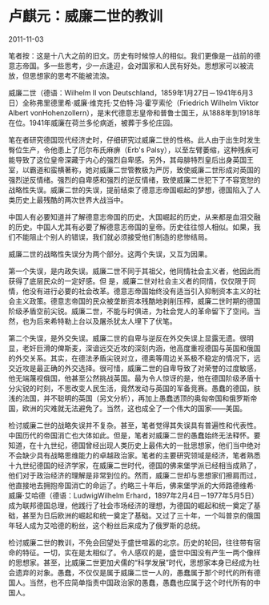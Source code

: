 # 卢麒元：威廉二世的教训

2011-11-03

笔者按：这是十八大之前的旧文。历史有时候惊人的相似。我们更像是一战前的德意志帝国。多一些思考，少一点逢迎，会对国家和人民有好处。思想家可以被流放，但思想家的思考不能被流浪。

威廉二世（德语：Wilhelm II von Deutschland，1859年1月27日－1941年6月3日）全称弗里德里希·威廉·维克托·艾伯特·冯·霍亨索伦（Friedrich Wilhelm Viktor Albert vonHohenzollern），是末代德意志皇帝和普鲁士国王，从1888年到1918年在位。1941年威廉在荷兰多伦病逝，被葬于多伦庄园。

笔在者研究德国现代经济史时，仔细研究过威廉二世的性格。此人由于出生时发生臀位生产，令他患上了厄尔布氏麻痹（Erb's Palsy），以至左臂萎缩，这种残疾可能导致了这位皇帝深藏于内心的强烈自卑感。另外，其母腓特烈皇后出身英国王室，以霸道和蛮横著称，她对威廉二世管教极为严厉，致使威廉二世形成对英国的强烈逆反情绪。强烈的自卑感和强烈的逆反情绪，致使威廉二世犯下了不容宽恕的战略性失误。威廉二世的失误，提前结束了德意志帝国崛起的梦想，德国陷入了人类历史上最残酷的两次世界大战当中。

中国人有必要知道并了解德意志帝国的历史。大国崛起的历史，从来都是血泪交融的历史。中国人尤其有必要了解德意志帝国的皇帝。历史往往惊人相似。如果，我们不能阻止个别人的错误，我们就必须接受他们制造的悲惨结局。

威廉二世的战略性失误分为两个部分。这两个失误，又互为因果。

第一个失误，是内政失误。威廉二世不同于其祖父，他同情社会主义者，他因此而获得了底层民众的一定好感。但 是，威廉二世对社会主义者的同情，仅仅限于同情，他没有进行必要的社会改革。德意志帝国始终没有适当引入抑制资本主义的社会主义政策。德意志帝国的民众被垄断资本残酷地剥削压榨，威廉二世时期的德国阶级矛盾空前尖锐。威廉二世，不能与时俱进，为社会党人的革命留下了空间。当然，也为后来希特勒上台以及屠杀犹太人埋下了伏笔。

第二个失误，是外交失误。威廉二世的自卑与逆反在外交失误上显露无遗。很明显，老奸巨滑的俾斯麦，深谙远交近攻的深刻内涵，他高度重视德国与英国和俄国的外交关系。其实，在德法矛盾尖锐对立，德奥等周边关系极不稳定的情况下，远交近攻是最正确的外交选择。很可惜，威廉二世的自卑导致了对荣誉的过度敏感，他无端蔑视俄国，他甚至公然挑战英国。最为令人惊讶的是，他在德国阶级矛盾十分尖锐的时刻，不思改变人民生活，竟然发动与英国的军备竞赛。愚蠢的德国，肤浅的法国，并不聪明的英国（另文分析），再加上愚蠢透顶的奥匈帝国和俄罗斯帝国，欧洲的灾难就无法避免了。当然，这也成全了一个伟大的国家——美国。

检讨威廉二世的战略失误并不复杂。甚至，笔者觉得其失误具有普遍性和代表性。中国历代的帝国消亡也大体如此。但是，笔者对威廉二世的愚蠢始终无法释怀。要知道，在十九世纪，德国曾经出现人类历史上最伟大的一批思想家，他们当中绝对不会缺少具有战略思维能力的卓越政治家。笔者的主要研究领域是经济，笔者熟悉十九世纪德国的经济学家，在威廉二世时代，德国的佛来堡学派已经相当成熟了，他们对于政治经济的理解是非常到位的。然而，威廉二世却与思想家们擦肩而过，他直接地去拥抱帝国消亡的命运了。约略三十年后，佛来堡学派的大师路德维希·威廉·艾哈德（德语：LudwigWilhelm Erhard，1897年2月4日－1977年5月5日）成为联邦德国总理，他践行了社会市场经济的理想，为德国的崛起和统一奠定了基础，甚至为日后欧洲的崛起和统一奠定了基础。又过了三十年，一个叫普京的俄国年轻人成为艾哈德的粉丝，这个粉丝后来成为了俄罗斯的总统。

检讨威廉二世的教训，不免会回望处于盛世喧嚣的北京。历史的轮回，往往带有宿命的特征。一切，实在是太相似了。令人感叹的是，盛世中国没有产生一两个像样的思想家。甚至，比威廉二世更加犬儒的“科学发展”时代，思想家本身已经成为社会遗弃的对象。愚蠢，不仅仅是属于威廉二世一人的，愚蠢属于那个时代的所有德国人。当然，也不应简单指责中国政治家的愚蠢，愚蠢也应属于这个时代所有的中国人。